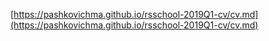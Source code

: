 [https://pashkovichma.github.io/rsschool-2019Q1-cv/cv.md](https://pashkovichma.github.io/rsschool-2019Q1-cv/cv.md)